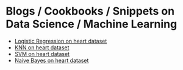 # Blogs / Cookbooks / Snippets on Data Science / Machine Learning


* [Logistic Regression on heart dataset](./Logistic%20Regression%20md%20-%20Heart%20Dataset/Logistic%20Regression.md)
* [KNN on heart dataset](./KNN%20md%20-%20heart%20dataset/KNN%20markdown.md)
* [SVM on heart dataset](./SVM%20md%20-%20heart%20dataset/SVM%20markdown.md)
* [Naive Bayes on heart dataset](./Naive%20Bayes%20md%20-%20Heart%20Dataset/Naive%20Bayes.md)